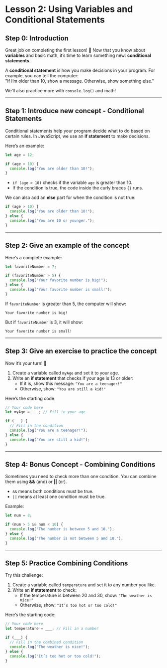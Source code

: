 # Lesson 2: Using Variables and Conditional Statements

## Step 0: Introduction

Great job on completing the first lesson! 🎉 Now that you know about **variables** and basic math, it’s time to learn something new: **conditional statements**.

A **conditional statement** is how you make decisions in your program. For example, you can tell the computer:  
"If I’m older than 10, show a message. Otherwise, show something else."

We’ll also practice more with `console.log()` and math!

---

## Step 1: Introduce new concept - Conditional Statements

Conditional statements help your program decide what to do based on certain rules. In JavaScript, we use an **if statement** to make decisions.

Here’s an example:

```javascript
let age = 12;

if (age > 10) {
  console.log("You are older than 10!");
}
```

- `if (age > 10)` checks if the variable `age` is greater than 10.
- If the condition is true, the code inside the curly braces `{}` runs.

We can also add an **else** part for when the condition is not true:

```javascript
if (age > 10) {
  console.log("You are older than 10!");
} else {
  console.log("You are 10 or younger.");
}
```

---

## Step 2: Give an example of the concept

Here’s a complete example:

```javascript
let favoriteNumber = 7;

if (favoriteNumber > 5) {
  console.log("Your favorite number is big!");
} else {
  console.log("Your favorite number is small!");
}
```

If `favoriteNumber` is greater than 5, the computer will show:

```
Your favorite number is big!
```

But if `favoriteNumber` is 3, it will show:

```
Your favorite number is small!
```

---

## Step 3: Give an exercise to practice the concept

Now it’s your turn! 🚀

1. Create a variable called `myAge` and set it to your age.
2. Write an **if statement** that checks if your age is 13 or older:
   - If it is, show this message: `"You are a teenager!"`
   - Otherwise, show: `"You are still a kid!"`

Here’s the starting code:

```javascript
// Your code here
let myAge = ___; // Fill in your age

if (___) {
  // Fill in the condition
  console.log("You are a teenager!");
} else {
  console.log("You are still a kid!");
}
```

---

## Step 4: Bonus Concept - Combining Conditions

Sometimes you need to check more than one condition. You can combine them using **&&** (and) or **||** (or).

- `&&` means both conditions must be true.
- `||` means at least one condition must be true.

Example:

```javascript
let num = 8;

if (num > 5 && num < 10) {
  console.log("The number is between 5 and 10.");
} else {
  console.log("The number is not between 5 and 10.");
}
```

---

## Step 5: Practice Combining Conditions

Try this challenge:

1. Create a variable called `temperature` and set it to any number you like.
2. Write an **if statement** to check:
   - If the temperature is between 20 and 30, show: `"The weather is nice!"`
   - Otherwise, show: `"It’s too hot or too cold!"`

Here’s the starting code:

```javascript
// Your code here
let temperature = ___; // Fill in a number

if (___) {
  // Fill in the combined condition
  console.log("The weather is nice!");
} else {
  console.log("It’s too hot or too cold!");
}
```
